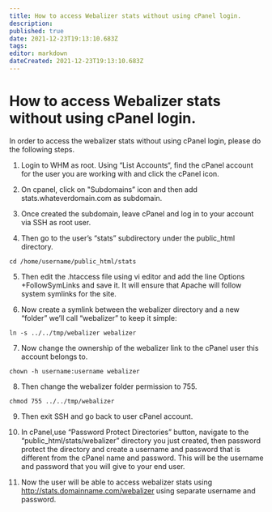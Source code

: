 ```yaml
---
title: How to access Webalizer stats without using cPanel login.
description: 
published: true
date: 2021-12-23T19:13:10.683Z
tags: 
editor: markdown
dateCreated: 2021-12-23T19:13:10.683Z
---
```


# How to access Webalizer stats without using cPanel login.


In order to access the webalizer stats without using cPanel login, please do the following steps.

1) Login to WHM as root.  Using “List Accounts“, find the cPanel account for the user you are working with and click the cPanel icon.

2) On cpanel, click on "Subdomains” icon and then add stats.whateverdomain.com as subdomain.

3) Once created the subdomain, leave cPanel and log in to your account via SSH as root user.

4) Then go to the user’s “stats” subdirectory under the public_html directory.

```
cd /home/username/public_html/stats
```

5) Then edit the .htaccess file using vi editor and add the line Options +FollowSymLinks and save it. It will ensure that Apache will follow system symlinks for the site.

6) Now create a symlink between the webalizer directory and a new “folder” we’ll call “webalizer” to keep it simple:

```
ln -s ../../tmp/webalizer webalizer
```

7) Now change the ownership of the webalizer link to the cPanel user this account belongs to.

```
chown -h username:username webalizer
```

8) Then change the webalizer folder permission to 755.

```
chmod 755 ../../tmp/webalizer
```

9) Then exit SSH and go back to user cPanel account.

10) In cPanel,use “Password Protect Directories” button, navigate to the “public_html/stats/webalizer” directory you just created, then password protect the directory and create a username and password that is different from the cPanel name and password.  This will be the username and password that you will give to your end user.

11) Now the user will be able to access webalizer stats using http://stats.domainname.com/webalizer using separate username and password.

